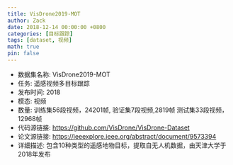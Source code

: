 ```yaml
---
title: VisDrone2019-MOT
author: Zack
date: 2018-12-14 00:00:00 +0800
categories: [目标跟踪]
tags: [dataset, 视频]
math: true
pin: false
---
```

- 数据集名称: VisDrone2019-MOT
- 任务: 遥感视频多目标跟踪
- 发布时间: 2018
- 模态: 视频
- 数量: 训练集56段视频，24201帧, 验证集7段视频,2819帧 测试集33段视频，12968帧 
- 代码源链接: https://github.com/VisDrone/VisDrone-Dataset
- 论文源链接: https://ieeexplore.ieee.org/abstract/document/9573394
- 详细描述: 包含10种类型的遥感地物目标，提取自无人机数据，由天津大学于2018年发布
